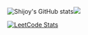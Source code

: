 ![Shijoy's GitHub stats](https://github-readme-stats.vercel.app/api?username=ShijoyBharath&show_icons=true&theme=dark&border_color=0C1017)![](https://github-readme-stats.vercel.app/api/top-langs/?username=ShijoyBharath&theme=dark&border_color=0C1017&layout=donut)

<!-- ## [LeetCode](https://leetcode.com/shijoybharath8)
[![Shijoy's LeetCode stats](https://leetcode-stats-six.vercel.app/?username=shijoybharath8&theme=dark)](https://github.com/KnlnKS/leetcode-stats) -->

[![LeetCode Stats](https://leetcard.jacoblin.cool/shijoybharath8?ext=heatmap&border=0&radius=10&font=noto_sans)](https://leetcode.com/shijoybharath8)